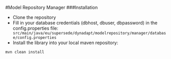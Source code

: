 #Model Repository Manager
###Installation
- Clone the repository
- Fill in your database credentials (dbhost, dbuser, dbpassword) in the config.properties file:``` src/main/java/eu/supersede/dynadapt/modelrepository/manager/database/config.properties```
- Install the library into your local maven repository:
```bash
mvn clean install
```